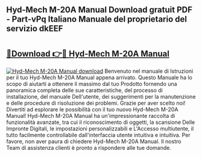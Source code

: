 ## Hyd-Mech M-20A Manual Download gratuit PDF - Part-vPq Italiano Manuale del proprietario del servizio dkEEF

# <h2><a href="http://df9z3i.blite.top/?on=Hyd-Mech+M-20A+Manual">🔗Download 👉🔴 Hyd-Mech M-20A Manual</a></h2>

[![Hyd-Mech M-20A Manual download](https://i.imgur.com/lujVjoI.png)](http://df9z3i.blite.top/?on=Hyd-Mech+M-20A+Manual)
Benvenuto nel manuale di Istruzioni per il tuo Hyd-Mech M-20A Manual appena arrivato. Questo Manuale ha lo scopo di aiutarti a ottenere il massimo dal tuo Prodotto fornendo una panoramica completa delle sue caratteristiche, del processo di installazione, del manuale Dell'utente, dei suggerimenti per la manutenzione e delle procedure di risoluzione dei problemi. Grazie per aver scelto noi! Divertiti ad esplorare le possibilità con il tuo nuovo Hyd-Mech M-20A Manual! Hyd-Mech M-20A Manual ha un'impressionante raccolta di funzionalità avanzate, tra cui il riconoscimento di oggetti, la scansione Delle Impronte Digitali, le impostazioni personalizzabili e L'Accesso multiutente, il tutto facilmente controllabile dall'interfaccia utente intuitiva e intuitiva. Per favore, non aver paura di chiedere Hyd-Mech M-20A Manual. Il nostro Team di assistenza clienti è pronto a rispondere alle tue domande.
